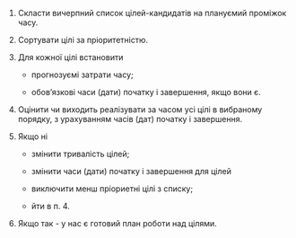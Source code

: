 1.  Скласти вичерпний список цілей-кандидатів на плануємий проміжок часу.

2.  Сортувати цілі за пріоритетністю.

3.  Для кожної цілі встановити

    -   прогнозуємі затрати часу;

    -   обов’язкові часи (дати) початку і завершення, якщо вони є.

4.  Оцінити чи виходить реалізувати за часом усі цілі в вибраному порядку, з
    урахуванням часів (дат) початку і завершення.

5.  Якщо ні

    -   змінити тривалість цілей;

    -   змінити часи (дати) початку і завершення для цілей

    -   виключити менш пріориетні цілі з списку;

    -   йти в п. 4.

6.  Якщо так - у нас є готовий план роботи над цілями.

 
